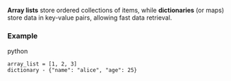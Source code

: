 **Array lists** store ordered collections of items, while **dictionaries** (or maps) store data in key-value pairs, allowing fast data retrieval.

### Example

python
```
array_list = [1, 2, 3]
dictionary - {"name": "alice", "age": 25}
```